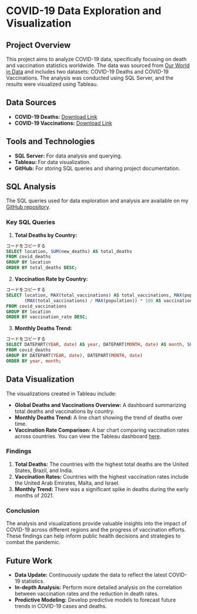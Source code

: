 # COVID-19 Data Exploration and Visualization
## Project Overview
This project aims to analyze COVID-19 data, specifically focusing on death and vaccination statistics worldwide. The data was sourced from [Our World in Data](https://ourworldindata.org/covid-deaths) and includes two datasets: COVID-19 Deaths and COVID-19 Vaccinations. The analysis was conducted using SQL Server, and the results were visualized using Tableau.

## Data Sources
- **COVID-19 Deaths:** [Download Link](https://ourworldindata.org/covid-deaths)
- **COVID-19 Vaccinations:** [Download Link](https://ourworldindata.org/covid-deaths)
## Tools and Technologies
- **SQL Server:** For data analysis and querying.
- **Tableau:** For data visualization.
- **GitHub:** For storing SQL queries and sharing project documentation.
## SQL Analysis
The SQL queries used for data exploration and analysis are available on my [GitHub repository](https://github.com/DiepKhuat/PortfolioProjects/blob/main/COVID%20Portfolio%20Project%20-%20SQL%20Data%20Exploration.sql).

### Key SQL Queries
1. **Total Deaths by Country:**

```sql
コードをコピーする
SELECT location, SUM(new_deaths) AS total_deaths
FROM covid_deaths
GROUP BY location
ORDER BY total_deaths DESC;
```
2. **Vaccination Rate by Country:**

```sql
コードをコピーする
SELECT location, MAX(total_vaccinations) AS total_vaccinations, MAX(population) AS population, 
       (MAX(total_vaccinations) / MAX(population)) * 100 AS vaccination_rate
FROM covid_vaccinations
GROUP BY location
ORDER BY vaccination_rate DESC;
```
3. **Monthly Deaths Trend:**

```sql
コードをコピーする
SELECT DATEPART(YEAR, date) AS year, DATEPART(MONTH, date) AS month, SUM(new_deaths) AS total_deaths
FROM covid_deaths
GROUP BY DATEPART(YEAR, date), DATEPART(MONTH, date)
ORDER BY year, month;
```
## Data Visualization
The visualizations created in Tableau include:

- **Global Deaths and Vaccinations Overview:** A dashboard summarizing total deaths and vaccinations by country.
- **Monthly Deaths Trend:** A line chart showing the trend of deaths over time.
- **Vaccination Rate Comparison:** A bar chart comparing vaccination rates across countries.
You can view the Tableau dashboard [here](https://public.tableau.com/app/profile/diep.khuat/viz/CovidDashboard_17192173893080/Dashboard1).

### Findings
1. **Total Deaths:** The countries with the highest total deaths are the United States, Brazil, and India.
2. **Vaccination Rates:** Countries with the highest vaccination rates include the United Arab Emirates, Malta, and Israel.
3. **Monthly Trend:** There was a significant spike in deaths during the early months of 2021.

### Conclusion
The analysis and visualizations provide valuable insights into the impact of COVID-19 across different regions and the progress of vaccination efforts. These findings can help inform public health decisions and strategies to combat the pandemic.

## Future Work
- **Data Update:** Continuously update the data to reflect the latest COVID-19 statistics.
- **In-depth Analysis:** Perform more detailed analysis on the correlation between vaccination rates and the reduction in death rates.
- **Predictive Modeling:** Develop predictive models to forecast future trends in COVID-19 cases and deaths.

